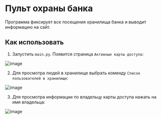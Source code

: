 # Пульт охраны банка

Программа фиксирует все посещения хранилища банка и выводит информацию на сайт.

## Как использовать

1. Запустить `main.py`. Появится страница `Активные карты доступа`:

![image](image_2.png)

2. Для просмотра людей в хранилище выбрать коменду `Список пользователей в хранилище`:

![image](image_3.png)

3. Для просмотра информации по владельцу карты доступа нажать на имя владельца:

![image](image_4.png)

